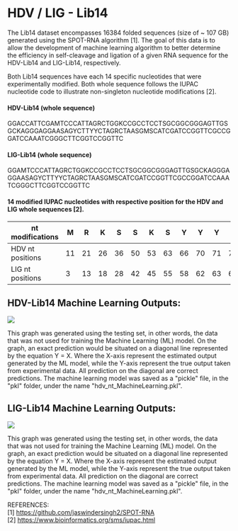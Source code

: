 # HDV / LIG - Lib14

The Lib14 dataset encompasses 16384 folded sequences (size of ~ 107 GB) generated using the SPOT-RNA algorithm [1]. The goal of this data is to allow the development of machine learning algorithm to better determine the efficiency in self-cleavage and ligation of a given RNA sequence for the HDV-Lib14 and LIG-Lib14, respectively.

Both Lib14 sequences have each 14 specific nucleotides that were experimentally modified. Both whole sequence follows the IUPAC nucleotide code to illustrate non-singleton nucleotide modifications [2].

#### HDV-Lib14 (whole sequence)   
GGACCATTCGAMTCCCATTAGRCTGGKCCGCCTCCTSGCGGCGGGAGTTGSGCKAGGGAGGAASAGYCTTYYCTAGRCTAASGMSCATCGATCCGGTTCGCCGGATCCAAATCGGGCTTCGGTCCGGTTC  
  
#### LIG-Lib14 (whole sequence)  
GGAMTCCCATTAGRCTGGKCCGCCTCCTSGCGGCGGGAGTTGSGCKAGGGAGGAASAGYCTTYYCTAGRCTAASGMSCATCGATCCGGTTCGCCGGATCCAAATCGGGCTTCGGTCCGGTTC  
  
#### 14 modified IUPAC nucleotides with respective position for the HDV and LIG whole sequences [2].  
| nt modifications | M  | R  | K  | S  | S  | K  | S  | Y  | Y  | Y  | R  | S  | M  | S  |
|------------------|----|----|----|----|----|----|----|----|----|----|----|----|----|----|
| HDV nt positions | 11 | 21 | 26 | 36 | 50 | 53 | 63 | 66 | 70 | 71 | 76 | 81 | 83 | 84 |
| LIG nt positions | 3  | 13 | 18 | 28 | 42 | 45 | 55 | 58 | 62 | 63 | 68 | 73 | 75 | 76 |
  
  
## HDV-Lib14 Machine Learning Outputs: 

![](ML/media/hdv_nt_prediction.png)  
  
This graph was generated using the testing set, in other words, the data that was not used for training the Machine Learning (ML) model. On the graph, an exact prediction would be situated on a diagonal line represented by the equation Y = X. Where the X-axis represent the estimated output generated by the ML model, while the Y-axis represent the true output taken from experimental data. All prediction on the diagonal are correct predictions. The machine learning model was saved as a "pickle" file, in the "pkl" folder, under the name "hdv_nt_MachineLearning.pkl".
  
  
## LIG-Lib14 Machine Learning Outputs: 

![](ML/media/lig_nt_prediction.png)  
  
This graph was generated using the testing set, in other words, the data that was not used for training the Machine Learning (ML) model. On the graph, an exact prediction would be situated on a diagonal line represented by the equation Y = X. Where the X-axis represent the estimated output generated by the ML model, while the Y-axis represent the true output taken from experimental data. All prediction on the diagonal are correct predictions. The machine learning model was saved as a "pickle" file, in the "pkl" folder, under the name "hdv_nt_MachineLearning.pkl".

REFERENCES:  
[1] https://github.com/jaswindersingh2/SPOT-RNA  
[2] https://www.bioinformatics.org/sms/iupac.html  

